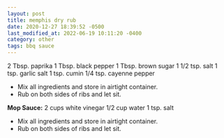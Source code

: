 ```yaml
---
layout: post
title: memphis dry rub
date: 2020-12-27 18:39:52 -0500
last_modified_at: 2022-06-19 10:11:20 -0400
category: other
tags: bbq sauce
---
```


2 Tbsp. paprika
1 Tbsp. black pepper
1 Tbsp. brown sugar
1 1/2 tsp. salt
1 tsp. garlic salt
1 tsp. cumin
1/4 tsp. cayenne pepper

* Mix all ingredients and store in airtight container.
* Rub on both sides of ribs and let sit.

**Mop Sauce:**
2 cups white vinegar
1/2 cup water
1 tsp. salt

* Mix all ingredients and store in airtight container.
* Rub on both sides of ribs and let sit.
